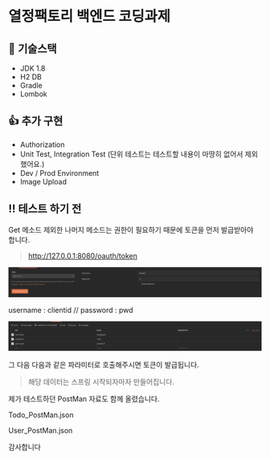 # 열정팩토리 백엔드 코딩과제



## 📖 기술스택 

- JDK 1.8
- H2 DB
- Gradle
- Lombok



## 👍 추가 구현

- Authorization
- Unit Test, Integration Test (단위 테스트는 테스트할 내용이 마땅히 없어서 제외했어요.)
- Dev / Prod Environment
- Image Upload



## ‼ 테스트 하기 전

Get 메소드 제외한 나머지 메소드는 권한이 필요하기 때문에 토큰을 먼저 발급받아야 합니다.

> http://127.0.0.1:8080/oauth/token

![](./docs/image1.png)

username : clientid // password : pwd

![](./docs/image2.png)

그 다음 다음과 같은 파라미터로 호출해주시면 토큰이 발급됩니다.

> 해당 데이터는 스프링 시작되자마자 만들어집니다.



제가 테스트하던 PostMan 자료도 함께 올렸습니다.

Todo_PostMan.json

User_PostMan.json 



감사합니다